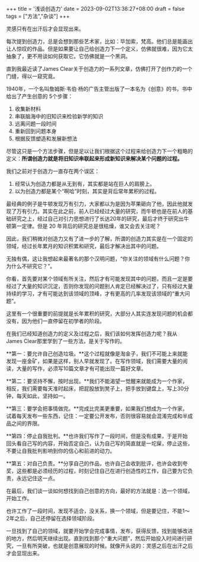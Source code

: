 +++
title = '浅谈创造力'
date = 2023-09-02T13:38:27+08:00
draft = false
tags = ["方法","杂谈"]
+++

灵感只有在出汗后才会显现出来。

每次提到创造力，总是会想到那些艺术家，比如：毕加索，梵高。他们总是能画出让人惊叹的作品。但是如果要让自己给创造力下一个定义，仿佛就很难，因为它太抽象了，更不用谈如何获取它。它仿佛就是一个黑洞。

直到我最近读了James Clear关于创造力的一系列文章，仿佛打开了创作力的一个门缝，得以一窥究竟。

1940年，一个名叫詹姆斯·韦伯·杨的广告主管出版了一本名为《创意》的书，书中给出了产生创意的 5个步骤：
1. 收集新材料
2. 串联脑海中的旧知识来检验新学的知识
3. 远离问题一段时间
4. 重新回到问题本身
5. 根据反馈塑造和发展新想法

尽管这只是一个方法步骤，但是足以让我们根据这个过程来给创造力下一个粗略的定义：**所谓创造力就是将旧知识串联起来形成新知识来解决某个问题的过程。**

我们之前对于创造力一直存在两个误区：
1. 经常认为创造力都是从无到有，其实都是站在巨人的肩膀上。
2. 以为创造力都是某个“啊哈”时刻，其实是背后常年累积的过程。

最经典的例子是牛顿发现万有引力，大家都以为是因为苹果砸向了他，因此他就发现了万有引力。其实在此之前，前人已经经过大量的研究，而牛顿也是在前人的基础研究之上，经过自己对引力思想进行了长达20年的研究，最后才终于研究出牛顿第一定律。但是 20 年背后的研究总是很枯燥，谁又会去关注呢？

因此，我们稍微对创造力又有了进一步的了解，所谓的创造力其实是在一个固定的领域，经过长年累月的知识积累和研究，最后才解决出其中的问题。

无独有偶，这让我想起来最著名的那个汉明问题，“你关注的领域有什么问题？你为什么不研究它？”。

你看，首先要对某个领域有所关注，然后才有可能发现其中的问题，而且一定是要经过了大量的知识沉淀，否则你发现的问题别人肯定已经解决过了，只有经过大量持续的学习，才有可能达到该领域的顶峰，才有更高的几率发现该领域的“重大问题”。

这里有一个很重要的前提就是长年累积的研究，大部分人其实连发现问题的机会都没有，因为他们一直停留在初学者的阶段。

在我们已经知道创造力的定义及过程之后，我们该如何发挥创造力呢？我从James Clear那里学到了一些方法，是关于写作的。

**第一：要允许自己创造垃圾。**这个过程就像是淘金子，我们不可能上来就能发现一座金矿，如果是这样，别人早就发现了。在写作领域，我们需要大量的阅读，大量的写作，必须写10篇文章才有可能出现一篇好文章。

**第二：要坚持不懈，按时出现。**我们不能渴望一觉醒来就能成为一个作家，相反，我们需要每天准时起床，把屁股放到凳子上，把手放到键盘上，写上30分钟，每天如此，坚持如一。

**第三：要学会把事情做完。**完成比完美更重要，如果我们想成为一个作家，试着每天发布一些东西，记住：一定要公开发布，否则很容易就会混淆完成和半成品之间的界限。

**第四：停止自我批判。**也许我们写作了一段时间，但是没有成果，于是开始回头看自己写的内容，开始否定自己，认为自己写的简直就是一坨屎，停止这些，不要让自我批判影响到你的信心和前进的动力。

**第五：对自己负责。**分享自己的作品，也许自己会收到批评，也许会收到夸奖，这些都是必须经历的过程，时刻记住自己在进行创造性的工作，自己要为它负责，永远记住这一点。

在最后，我们谈一谈如何想找到自己创意的方向，最好的方法就是：选一个领域，开始工作。

也许工作了一段时间，发现不适合，没关系，换一个领域，但是要记住，不能1～2年之后，自己还停留在选择领域阶段。

一旦找到了自己的领域，就要开始学会完成事情，发布，获得反馈，找到能够改进的地方，然后明天继续出现。直到找到那个“重大问题”，然后开始投入时间进行研究，一旦有所突破，也就是创意展现的时候。就像开头说的：灵感之后在出汗之后才会显现出来。